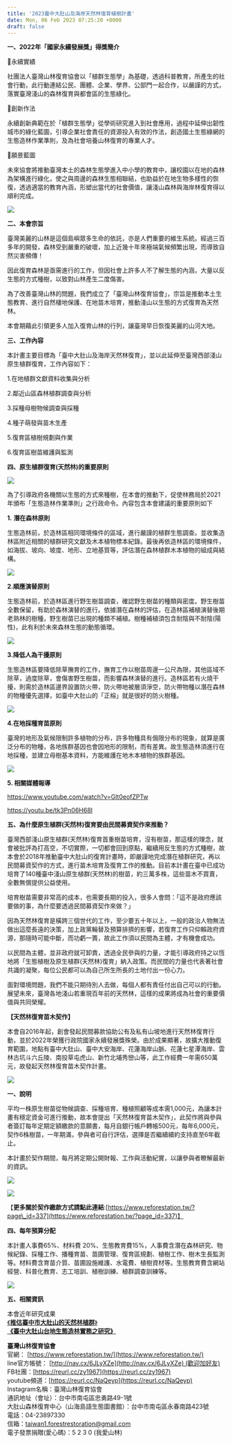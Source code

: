 ```yaml
---
title: '2023臺中大肚山及海岸天然林復育植樹計畫'
date: Mon, 06 Feb 2023 07:25:20 +0000
draft: false
---
```


**一、**2022年「國家永續發展獎」得獎簡介****

🔆永續實績

社團法人臺灣山林復育協會以「植群生態學」為基礎，透過科普教育，所產生的社會行動，此行動連結公民、團體、企業、學界、公部門一起合作，以嚴謹的方式，落實臺灣淺山的森林復育與都會區的生態綠化。

🔆創新作法

永續創新典範在於「植群生態學」從學術研究進入到社會應用，過程中延伸出韌性城市的綠化藍圖，引導企業社會責任的資源投入有效的作法，創造國土生態綠網的生態造林作業準則，及為社會培養山林復育的專業人才。

🔆願景藍圖

未來協會將推動臺灣本土的森林生態學進入中小學的教育中，讓校園以在地的森林為架構進行綠化，使之與周邊的森林生態相聯結，也助益於在地生物多樣性的恢復，透過適當的教育內涵，形塑出當代的社會價值，讓淺山森林與海岸林復育得以順利完成。

![](https://www.reforestation.tw/wp-content/uploads/2023/02/圖片1.png)

**二、本會宗旨**

臺灣美麗的山林是這個島嶼眾多生命的依託，亦是人們重要的維生系統。經過三百多年的開發，森林受到嚴重的破壞，加上近幾十年來極端氣候頻繁出現，而導致自然災害頻傳！

因此復育森林是亟需進行的工作，但因社會上許多人不了解生態的內涵，大量以反生態的方式種樹，以致對山林產生二度傷害。

為了改善臺灣山林的問題，我們成立了「臺灣山林復育協會」，宗旨是推動本土生態教育、進行自然棲地保護、在地苗木培育，推動淺山以生態的方式復育為天然林。

本會期藉此引領更多人加入復育山林的行列，讓臺灣早日恢復美麗的山河大地。

**三、工作內容**

本計畫主要目標為「臺中大肚山及海岸天然林復育」，並以此延伸至臺灣西部淺山原生植群復育，工作內容如下：

1.在地植群文獻資料收集與分析

2.鄰近山區森林植群調查與分析

3.採種母樹物候調查與採種

4.種子萌發與苗木生產

5.復育區植樹規劃與作業

6.復育區樹苗維護與監測

**四、原生植群復育(天然林)的重要原則**

![](https://www.reforestation.tw/wp-content/uploads/2023/02/生態造林作業準則原則_工作區域-1.jpg)

為了引導政府各機關以生態的方式來種樹，在本會的推動下，促使林務局於2021年頒布「生態造林作業準則」之行政命令。內容包含本會建議的重要原則如下

**1.** **潛在森林原則**

生態造林前，於造林區相同環境條件的區域，進行嚴謹的植群生態調查。並收集造林區附近相關的植群研究文獻及木本植物標本紀錄。最後再依造林區的環境條件，如海拔、坡向、坡度、地形、立地基質等，評估潛在森林植群木本植物的組成與結構。

![](https://www.reforestation.tw/wp-content/uploads/2023/02/潛在森林原則_工作區域-1.jpg)

**2.順應演替原則**

生態造林前，於造林區進行野生樹苗調查，確認野生樹苗的種類與密度。野生樹苗全數保留，有助於森林演替的進行。依據潛在森林的評估，在造林區補植演替後期老熟林的樹種，野生樹苗已出現的種類不補植。樹種補植須包含耐陰與不耐陰(陽性)，此有利於未來森林生態的動態循環。

![](https://www.reforestation.tw/wp-content/uploads/2023/02/順應演替原則_工作區域-1.jpg)

**3.降低人為干擾原則**

生態造林區要降低除草撫育的工作，撫育工作以樹苗周邊一公尺為限，其他區域不除草，過度除草，會傷害野生樹苗，而影響森林演替的進行。造林區若有火燒干擾，則需於造林區邊界設置防火帶，防火帶地被層須淨空，防火帶物種以潛在森林的物種優先選擇，如臺中大肚山的「正榕」就是很好的防火樹種。

![](https://www.reforestation.tw/wp-content/uploads/2023/02/降低人為干擾原則_工作區域-1.jpg)

**4.在地採種育苗原則**

臺灣的地形及氣候限制許多植物的分布，許多物種具有侷限分布的現象，就算是廣泛分布的物種，各地族群基因也會因地形的限制，而有差異。故生態造林須進行在地採種，並建立母樹基本資料，方能維護在地木本植物的族群基因。

![](https://www.reforestation.tw/wp-content/uploads/2023/02/在地採種育苗原則_工作區域-1-1.jpg)

**5\. 相關媒體報導**

https://www.youtube.com/watch?v=Glt0eofZPTw

https://youtu.be/tk3Pn06H68I

**五、**為什麼原生植群(天然林)復育要由民間募資契作來推動？****

臺灣西部淺山原生植群(天然林)復育首重樹苗培育，沒有樹苗，那這樣的理念，就會被批評為打高空，不切實際，一切都會回到原點，繼續用反生態的方式種樹，故本會於2018年推動臺中大肚山的復育計畫時，即嚴謹地完成潛在植群研究，再以民間募資契作的方式，進行苗木培育及復育工作的推動。目前本計畫在臺中已成功培育了140種臺中淺山原生植群(天然林)的樹苗，約三萬多株，這些苗木不買賣，全數無償提供公益使用。

培育樹苗需要非常高的成本，也需要長期的投入，很多人會問：「這不是政府應該要做的事，為什麼要透過民間募資契作來做？」

因為天然林復育是橫跨三個世代的工作，至少要五十年以上，一般的政治人物無法做出這麼長遠的決策，加上政黨輪替及預算排擠的影響，若復育工作只仰賴政府資源，那隨時可能中斷，而功虧一簣，故此工作須以民間為主體，才有機會成功。

以民間為主體，並非政府就可卸責，透過全民參與的力量，才能引導政府持之以恆地將「生態植樹及原生植群(天然林)復育」納入政策。而民間的力量也代表著社會共識的凝聚，每位公民都可以為自己所生所長的土地付出一份心力。

面對環境問題，我們不能只期待別人去做，每個人都有責任付出自己可以的行動。展望未來，臺灣各地淺山若重現百年前的天然林，這樣的成果將成為社會的重要價值與共同榮耀。

**【天然林復育苗木契作】**

本會自2016年起，創會發起民間募款協助公有及私有山坡地進行天然林復育行動，並於2022年榮獲行政院國家永續發展獎殊榮。由於成果顯著，故擴大推動復育範圍，地點有臺中大肚山、臺中大安海岸、花蓮海岸山脈、花蓮七星潭海岸、雲林古坑斗六丘陵、南投草屯虎山、新竹北埔秀巒山等，此工作經費一年需650萬元，故發起天然林復育苗木契作計畫。

![](https://www.reforestation.tw/wp-content/uploads/2023/02/工作內容_工作區域-1-1.jpg)

**一、說明**

平均一株原生樹苗從物候調查、採種培育、種植照顧等成本需1,000元，為讓本計畫有穩定資金可進行推動，故本會提出「天然林復育苗木契作」，此契作將與參與者簽訂每年定期定額繳款的意願書，每月自銀行帳戶轉帳500元，每年6,000元，契作6株樹苗，一年期滿，參與者可自行評估，選擇是否繼續續約支持直至6年截止。

本計畫於契作期間，每月將定期公開財報、工作與活動紀實，以讓參與者瞭解最新的資訊。

![](https://www.reforestation.tw/wp-content/uploads/2023/02/未命名-1_工作區域-1.png)

![](https://www.reforestation.tw/wp-content/uploads/2023/02/10_工作區域-1.jpg)

【**更多關於契作繳款方式請點此連結**:[https://www.reforestation.tw/?page\_id=337](https://www.reforestation.tw/?page_id=337)】

**四、每年預算分配**

本計畫人事費65%、材料費 20%、生態教育費15%，人事費含潛在森林研究、物候紀錄、採種工作、播種育苗、苗圃管理、復育區規劃、植樹工作、樹木生長監測等。材料費含育苗介質、苗圃設施維護、水電費、植樹資材等。生態教育費含網站經營、科普化教育、志工培訓、植樹訓練、植群調查訓練等。

![](https://www.reforestation.tw/wp-content/uploads/2023/02/每年預算分配_工作區域-1.jpg)

**五、相關資訊**

本會近年研究成果  
[《**推估臺中市大肚山的天然林植群**》](https://drive.google.com/file/d/1s4OLDrXoIoLpHHv7eQdsRkhp-UQikPNG/view?fbclid=IwAR3IRDkCegqV39qzEcw23TanfcY-0cXYUfkBdnGeJhApQs12ZYEzK_9HXJ4)  
**[《臺中大肚山台地生態造林實務之研究》](https://drive.google.com/file/d/1ui6bXQYoL3m4WRvAySBXBicdMuei3Rsi/view?usp=sharing)**

**臺灣山林復育協會**  
官網： [https://www.reforestation.tw/](https://www.reforestation.tw/)  
line官方帳號： [http://nav.cx/6JLyXZe](http://nav.cx/6JLyXZe) (歡迎加好友)  
FB社團：[https://reurl.cc/zy1967](https://reurl.cc/zy1967)  
youtube頻道：[https://reurl.cc/NaQeyp](https://reurl.cc/NaQeyp)  
Instagram名稱：臺灣山林復育協會  
通訊地址（會址）：台中市南屯區忠勇路49-1號  
大肚山森林復育中心（山海島語生態圖書館）：台中市南屯區永春南路423號  
電話：04-23897330  
信箱：[taiwan1.forestrestoration@gmail.com](mailto:taiwan1.forestrestoration@gmail.com)  
電子發票捐贈(愛心碼)：5 2 3 0 (我愛山林)